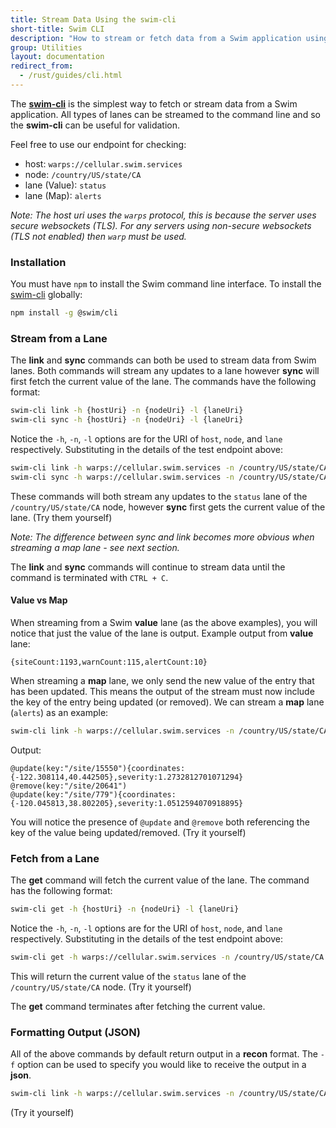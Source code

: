 ```yaml
---
title: Stream Data Using the swim-cli
short-title: Swim CLI
description: "How to stream or fetch data from a Swim application using the swim-cli"
group: Utilities
layout: documentation
redirect_from:
  - /rust/guides/cli.html
---
```


The [**swim-cli**](https://www.npmjs.com/package/@swim/cli) is the simplest way to fetch or stream data from a Swim application.
All types of lanes can be streamed to the command line and so the **swim-cli** can be useful for validation.

Feel free to use our endpoint for checking:

- host: `warps://cellular.swim.services`
- node: `/country/US/state/CA`
- lane (Value): `status`
- lane (Map): `alerts`

_Note: The host uri uses the `warps` protocol, this is because the server uses secure websockets (TLS). For any servers using non-secure websockets (TLS not enabled) then `warp` must be used._

### Installation

You must have `npm` to install the Swim command line interface. To install the [swim-cli](https://www.npmjs.com/package/@swim/cli) globally:

```bash
npm install -g @swim/cli
```

### Stream from a Lane

The **link** and **sync** commands can both be used to stream data from Swim lanes.
Both commands will stream any updates to a lane however **sync** will first fetch the current value of the lane.
The commands have the following format:

```bash
swim-cli link -h {hostUri} -n {nodeUri} -l {laneUri}
swim-cli sync -h {hostUri} -n {nodeUri} -l {laneUri}
```

Notice the `-h`, `-n`, `-l` options are for the URI of `host`, `node`, and `lane` respectively.
Substituting in the details of the test endpoint above:

```bash
swim-cli link -h warps://cellular.swim.services -n /country/US/state/CA -l status
swim-cli sync -h warps://cellular.swim.services -n /country/US/state/CA -l status
```

These commands will both stream any updates to the `status` lane of the `/country/US/state/CA` node, however **sync** first gets the current value of the lane.
(Try them yourself)

_Note: The difference between sync and link becomes more obvious when streaming a map lane - see next section._

The **link** and **sync** commands will continue to stream data until the command is terminated with `CTRL + C`.

#### Value vs Map

When streaming from a Swim **value** lane (as the above examples), you will notice that just the value of the lane is output.
Example output from **value** lane:

```
{siteCount:1193,warnCount:115,alertCount:10}
```

When streaming a **map** lane, we only send the new value of the entry that has been updated.
This means the output of the stream must now include the key of the entry being updated (or removed).
We can stream a **map** lane (`alerts`) as an example:

```bash
swim-cli link -h warps://cellular.swim.services -n /country/US/state/CA -l alerts
```

Output:

```
@update(key:"/site/15550"){coordinates:{-122.308114,40.442505},severity:1.2732812701071294}
@remove(key:"/site/20641")
@update(key:"/site/779"){coordinates:{-120.045813,38.802205},severity:1.0512594070918895}
```

You will notice the presence of `@update` and `@remove` both referencing the key of the value being updated/removed.
(Try it yourself)

### Fetch from a Lane

The **get** command will fetch the current value of the lane. The command has the following format:

```bash
swim-cli get -h {hostUri} -n {nodeUri} -l {laneUri}
```

Notice the `-h`, `-n`, `-l` options are for the URI of `host`, `node`, and `lane` respectively. Substituting in the details of the test endpoint above:

```bash
swim-cli get -h warps://cellular.swim.services -n /country/US/state/CA -l status
```

This will return the current value of the `status` lane of the `/country/US/state/CA` node.
(Try it yourself)

The **get** command terminates after fetching the current value.

### Formatting Output (JSON)

All of the above commands by default return output in a **recon** format.
The `-f` option can be used to specify you would like to receive the output in a **json**.

```bash
swim-cli link -h warps://cellular.swim.services -n /country/US/state/CA -l status -f json
```

(Try it yourself)
